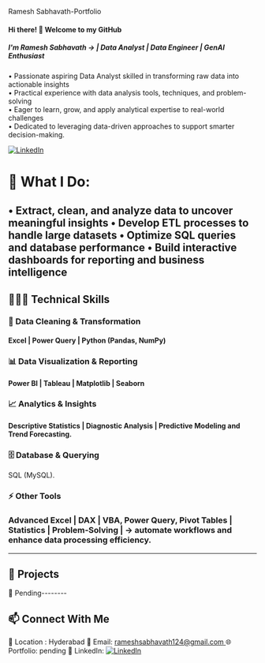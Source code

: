 Ramesh Sabhavath-Portfolio
#### Hi there! 👋 Welcome to my GitHub  

##### I'm Ramesh Sabhavath → | Data Analyst | Data Engineer | GenAI Enthusiast  

• Passionate aspiring Data Analyst skilled in transforming raw data into actionable insights   
• Practical experience with data analysis tools, techniques, and problem-solving   
• Eager to learn, grow, and apply analytical expertise to real-world challenges  
• Dedicated to leveraging data-driven approaches to support smarter decision-making.

[![LinkedIn](https://img.shields.io/badge/LinkedIn-0A66C2?style=flat-square&logo=linkedin&logoColor=white)](https://www.linkedin.com/in/ramesh-sabhavath-3a0039387)

# 📌 What I Do:
• Extract, clean, and analyze data to uncover meaningful insights
• Develop ETL processes to handle large datasets
• Optimize SQL queries and database performance
• Build interactive dashboards for reporting and business intelligence
---

## 👨🏼‍💻 Technical Skills  

### 🧹   Data Cleaning & Transformation  
#### Excel | Power Query | Python (Pandas, NumPy)

### 📊   Data Visualization & Reporting 
#### Power BI | Tableau | Matplotlib | Seaborn

### 📈   Analytics & Insights   
#### Descriptive Statistics | Diagnostic Analysis  | Predictive Modeling and Trend Forecasting.

### 🗄   Database & Querying 
 SQL (MySQL).

### ⚡   Other Tools 
### Advanced Excel | DAX |  VBA, Power Query, Pivot Tables | Statistics | Problem-Solving |  →  automate workflows and enhance data processing efficiency.

---

## 🚀 Projects  

🔹 Pending--------

## 📫 Connect With Me  
📍 Location : Hyderabad
📧 Email: [rameshsabhavath124@gmail.com ]( rameshsabhavath124@gmail.com)
🌐 Portfolio: pending
🔗 LinkedIn: [![LinkedIn](https://img.shields.io/badge/LinkedIn-blue?style=flat&logo=linkedin)](https://www.linkedin.com/in/ramesh-sabhavath-3a0039387)
